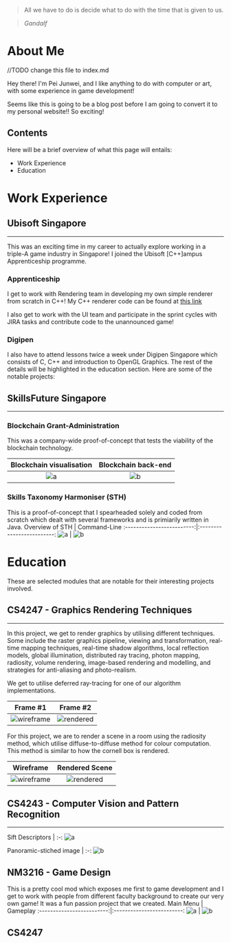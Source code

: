 
> All we have to do is decide what to do with the time that is given to us. 

> *Gandalf*

# About Me
//TODO change this file to index.md

Hey there! I'm Pei Junwei, and I like anything to do with computer or art, with some experience in game development!

Seems like this is going to be a blog post before I am going to convert it to my personal website!! So exciting!

## Contents
Here will be a brief overview of what this page will entails:
+ Work Experience
+ Education

# Work Experience
## Ubisoft Singapore
---
This was an exciting time in my career to actually explore working in a triple-A game industry in Singapore! I joined the Ubisoft [C++]ampus Apprenticeship programme.

### Apprenticeship
I get to work with Rendering team in developing my own simple renderer from scratch in C++!
My C++ renderer code can be found at [this link](https://github.com/pjunwei95/myRenderer)

I also get to work with the UI team and participate in the sprint cycles with JIRA tasks and contribute code to the unannounced game!
### Digipen
I also have to attend lessons twice a week under Digipen Singapore which consists of C, C++ and introduction to OpenGL Graphics. The rest of the details will be highlighted in the education section. Here are some of the notable projects:

## SkillsFuture Singapore
---
### Blockchain Grant-Administration
This was a company-wide proof-of-concept that tests the viability of the blockchain technology.

 Blockchain visualisation | Blockchain back-end
:-------------------------:|:-------------------------:
![a](images/ssg/table.jpeg) | ![b](images/ssg/ssgblocktrans.jpg)

### Skills Taxonomy Harmoniser (STH)
This is a proof-of-concept that I spearheaded solely and coded from scratch which dealt with several frameworks and is primiarily written in Java.
 Overview of STH | Command-Line
:-------------------------:|:-------------------------:
![a](images/ssg/ssgsthcomp.jpg) | ![b](images/ssg/harmonise.png)

# Education
These are selected modules that are notable for their interesting projects involved.

## CS4247 - Graphics Rendering Techniques
---

In this project, we get to render graphics by utilising different techniques. Some include the raster graphics pipeline, viewing and transformation, real-time mapping techniques, real-time shadow algorithms, local reflection models, global illumination, distributed ray tracing, photon mapping, radiosity, volume rendering, image-based rendering and modelling, and strategies for anti-aliasing and photo-realism.

We get to utilise deferred ray-tracing for one of our algorithm implementations.

 Frame #1 | Frame #2
:-------------------------:|:-------------------------:
![wireframe](images/4247/4247rayt.jpg) | ![rendered](images/4247/4247rayt2.jpg)

For this project, we are to render a scene in a room using the radiosity method, which utilise diffuse-to-diffuse method for colour computation. This method is similar to how the cornell box is rendered.

 Wireframe | Rendered Scene
:-------------------------:|:-------------------------:
![wireframe](images/4247/radiosity1.jpg) | ![rendered](images/4247/radiosity2.png)


## CS4243 - Computer Vision and Pattern Recognition
---
 Sift Descriptors | 
 :-:
![a](images/4243/solution_sift.jpg)

 Panoramic-stiched image |
 :-:
![b](images/4243/solution_sift_panorama.jpg)


## NM3216 - Game Design
This is a pretty cool mod which exposes me first to game development and I get to work with people from different faculty background to create our very own game! It was a fun passion project that we created.
 Main Menu | Gameplay
:-------------------------:|:-------------------------:
![a](images/3216/3216start.jpg) | ![b](images/3216/3216tutalt.jpg)
## CS4247 

